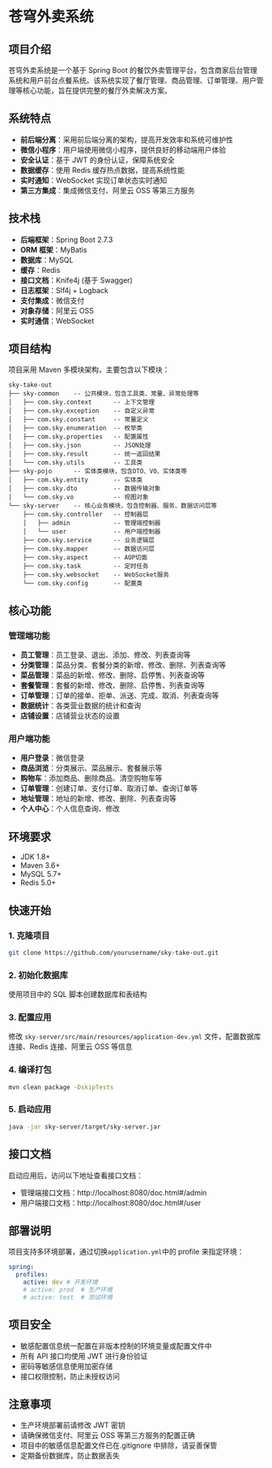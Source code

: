# 苍穹外卖系统

## 项目介绍

苍穹外卖系统是一个基于 Spring Boot 的餐饮外卖管理平台，包含商家后台管理系统和用户前台点餐系统。该系统实现了餐厅管理、商品管理、订单管理、用户管理等核心功能，旨在提供完整的餐厅外卖解决方案。

## 系统特点

- **前后端分离**：采用前后端分离的架构，提高开发效率和系统可维护性
- **微信小程序**：用户端使用微信小程序，提供良好的移动端用户体验
- **安全认证**：基于 JWT 的身份认证，保障系统安全
- **数据缓存**：使用 Redis 缓存热点数据，提高系统性能
- **实时通知**：WebSocket 实现订单状态实时通知
- **第三方集成**：集成微信支付、阿里云 OSS 等第三方服务

## 技术栈

- **后端框架**：Spring Boot 2.7.3
- **ORM 框架**：MyBatis
- **数据库**：MySQL
- **缓存**：Redis
- **接口文档**：Knife4j (基于 Swagger)
- **日志框架**：Slf4j + Logback
- **支付集成**：微信支付
- **对象存储**：阿里云 OSS
- **实时通信**：WebSocket

## 项目结构

项目采用 Maven 多模块架构，主要包含以下模块：

```
sky-take-out
├── sky-common    -- 公共模块，包含工具类、常量、异常处理等
│   ├── com.sky.context      -- 上下文管理
│   ├── com.sky.exception    -- 自定义异常
│   ├── com.sky.constant     -- 常量定义
│   ├── com.sky.enumeration  -- 枚举类
│   ├── com.sky.properties   -- 配置属性
│   ├── com.sky.json         -- JSON处理
│   ├── com.sky.result       -- 统一返回结果
│   └── com.sky.utils        -- 工具类
├── sky-pojo      -- 实体类模块，包含DTO、VO、实体类等
│   ├── com.sky.entity       -- 实体类
│   ├── com.sky.dto          -- 数据传输对象
│   └── com.sky.vo           -- 视图对象
└── sky-server    -- 核心业务模块，包含控制器、服务、数据访问层等
    ├── com.sky.controller   -- 控制器层
    │   ├── admin            -- 管理端控制器
    │   └── user             -- 用户端控制器
    ├── com.sky.service      -- 业务逻辑层
    ├── com.sky.mapper       -- 数据访问层
    ├── com.sky.aspect       -- AOP切面
    ├── com.sky.task         -- 定时任务
    ├── com.sky.websocket    -- WebSocket服务
    └── com.sky.config       -- 配置类
```

## 核心功能

### 管理端功能

- **员工管理**：员工登录、退出、添加、修改、列表查询等
- **分类管理**：菜品分类、套餐分类的新增、修改、删除、列表查询等
- **菜品管理**：菜品的新增、修改、删除、启停售、列表查询等
- **套餐管理**：套餐的新增、修改、删除、启停售、列表查询等
- **订单管理**：订单的接单、拒单、派送、完成、取消、列表查询等
- **数据统计**：各类营业数据的统计和查询
- **店铺设置**：店铺营业状态的设置

### 用户端功能

- **用户登录**：微信登录
- **商品浏览**：分类展示、菜品展示、套餐展示等
- **购物车**：添加商品、删除商品、清空购物车等
- **订单管理**：创建订单、支付订单、取消订单、查询订单等
- **地址管理**：地址的新增、修改、删除、列表查询等
- **个人中心**：个人信息查询、修改

## 环境要求

- JDK 1.8+
- Maven 3.6+
- MySQL 5.7+
- Redis 5.0+

## 快速开始

### 1. 克隆项目

```bash
git clone https://github.com/yourusername/sky-take-out.git
```

### 2. 初始化数据库

使用项目中的 SQL 脚本创建数据库和表结构

### 3. 配置应用

修改 `sky-server/src/main/resources/application-dev.yml` 文件，配置数据库连接、Redis 连接、阿里云 OSS 等信息

### 4. 编译打包

```bash
mvn clean package -DskipTests
```

### 5. 启动应用

```bash
java -jar sky-server/target/sky-server.jar
```

## 接口文档

启动应用后，访问以下地址查看接口文档：

- 管理端接口文档：http://localhost:8080/doc.html#/admin
- 用户端接口文档：http://localhost:8080/doc.html#/user

## 部署说明

项目支持多环境部署，通过切换`application.yml`中的 profile 来指定环境：

```yaml
spring:
  profiles:
    active: dev # 开发环境
    # active: prod  # 生产环境
    # active: test  # 测试环境
```

## 项目安全

- 敏感配置信息统一配置在非版本控制的环境变量或配置文件中
- 所有 API 接口均使用 JWT 进行身份验证
- 密码等敏感信息使用加密存储
- 接口权限控制，防止未授权访问

## 注意事项

- 生产环境部署前请修改 JWT 密钥
- 请确保微信支付、阿里云 OSS 等第三方服务的配置正确
- 项目中的敏感信息配置文件已在.gitignore 中排除，请妥善保管
- 定期备份数据库，防止数据丢失
